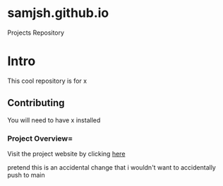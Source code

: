 # samjsh.github.io

Projects Repository

# Intro

This cool repository is for x

## Contributing

You will need to have x installed

### Project Overview=

Visit the project website by clicking [here](https://samjsh.github.io/index.html)

pretend this is an accidental change that i wouldn't want to accidentally push to main
